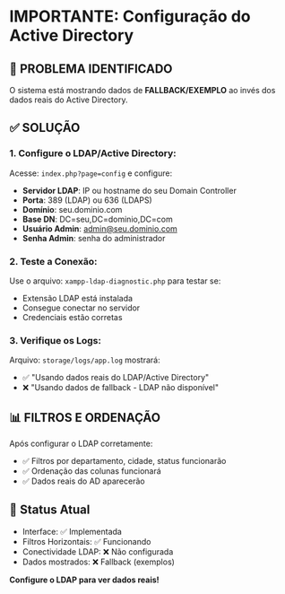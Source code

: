 # IMPORTANTE: Configuração do Active Directory

## 🚨 PROBLEMA IDENTIFICADO

O sistema está mostrando dados de **FALLBACK/EXEMPLO** ao invés dos dados reais do Active Directory.

## ✅ SOLUÇÃO

### 1. Configure o LDAP/Active Directory:

Acesse: `index.php?page=config` e configure:

- **Servidor LDAP**: IP ou hostname do seu Domain Controller
- **Porta**: 389 (LDAP) ou 636 (LDAPS)  
- **Domínio**: seu.dominio.com
- **Base DN**: DC=seu,DC=dominio,DC=com
- **Usuário Admin**: admin@seu.dominio.com
- **Senha Admin**: senha do administrador

### 2. Teste a Conexão:

Use o arquivo: `xampp-ldap-diagnostic.php` para testar se:
- Extensão LDAP está instalada
- Consegue conectar no servidor
- Credenciais estão corretas

### 3. Verifique os Logs:

Arquivo: `storage/logs/app.log` mostrará:
- ✅ "Usando dados reais do LDAP/Active Directory" 
- ❌ "Usando dados de fallback - LDAP não disponível"

## 📊 FILTROS E ORDENAÇÃO

Após configurar o LDAP corretamente:
- ✅ Filtros por departamento, cidade, status funcionarão
- ✅ Ordenação das colunas funcionará
- ✅ Dados reais do AD aparecerão

## 🔧 Status Atual

- Interface: ✅ Implementada
- Filtros Horizontais: ✅ Funcionando  
- Conectividade LDAP: ❌ Não configurada
- Dados mostrados: ❌ Fallback (exemplos)

**Configure o LDAP para ver dados reais!**
